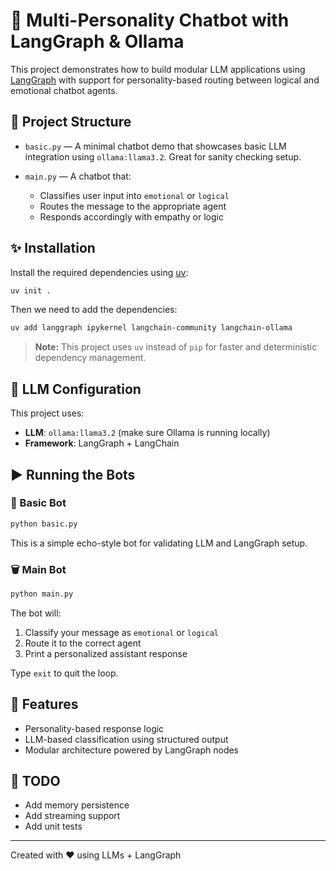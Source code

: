 # 🤖 Multi-Personality Chatbot with LangGraph & Ollama

This project demonstrates how to build modular LLM applications using [LangGraph](https://github.com/langchain-ai/langgraph) with support for personality-based routing between logical and emotional chatbot agents.

## 📁 Project Structure

* `basic.py` — A minimal chatbot demo that showcases basic LLM integration using `ollama:llama3.2`. Great for sanity checking setup.
* `main.py` — A chatbot that:

  * Classifies user input into `emotional` or `logical`
  * Routes the message to the appropriate agent
  * Responds accordingly with empathy or logic

## ✨ Installation

Install the required dependencies using [uv](https://github.com/astral-sh/uv):

```bash
uv init .
```

Then we need to add the dependencies:

```bash
uv add langgraph ipykernel langchain-community langchain-ollama  
```

> **Note:** This project uses `uv` instead of `pip` for faster and deterministic dependency management.


## 🧠 LLM Configuration

This project uses:

* **LLM**: `ollama:llama3.2` (make sure Ollama is running locally)
* **Framework**: LangGraph + LangChain

## ▶️ Running the Bots

### 🧪 Basic Bot

```bash
python basic.py
```

This is a simple echo-style bot for validating LLM and LangGraph setup.

### 🗑️ Main Bot

```bash
python main.py
```

The bot will:

1. Classify your message as `emotional` or `logical`
2. Route it to the correct agent
3. Print a personalized assistant response

Type `exit` to quit the loop.

## 💠 Features

* Personality-based response logic
* LLM-based classification using structured output
* Modular architecture powered by LangGraph nodes

## 📌 TODO

* Add memory persistence
* Add streaming support
* Add unit tests

---

Created with ❤️ using LLMs + LangGraph
